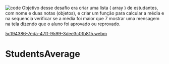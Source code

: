 ![code](https://user-images.githubusercontent.com/108637829/226499529-b72f0a87-9759-4187-87ae-d079a613e3fb.png)
Objetivo desse desafio era criar uma lista ( array ) de estudantes, com nome e duas notas (objetos), e criar um função para calcular a média e na sequencia verificar se a média foi maior que 7 mostrar uma mensagem na tela dizendo que o aluno foi aprovado ou reprovado.


[5c194386-7eda-47ff-9599-3dee3c0fb815.webm](https://user-images.githubusercontent.com/108637829/226499186-bfa1821c-b79e-46e2-b83b-125b158aa1c0.webm)
# StudentsAverage
